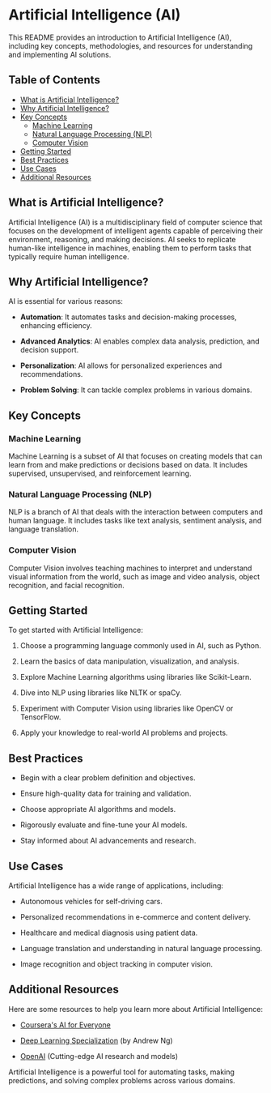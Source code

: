 # Artificial Intelligence (AI)

This README provides an introduction to Artificial Intelligence (AI), including key concepts, methodologies, and resources for understanding and implementing AI solutions.

## Table of Contents

- [What is Artificial Intelligence?](#what-is-artificial-intelligence)
- [Why Artificial Intelligence?](#why-artificial-intelligence)
- [Key Concepts](#key-concepts)
  - [Machine Learning](#machine-learning)
  - [Natural Language Processing (NLP)](#natural-language-processing-nlp)
  - [Computer Vision](#computer-vision)
- [Getting Started](#getting-started)
- [Best Practices](#best-practices)
- [Use Cases](#use-cases)
- [Additional Resources](#additional-resources)

## What is Artificial Intelligence?

Artificial Intelligence (AI) is a multidisciplinary field of computer science that focuses on the development of intelligent agents capable of perceiving their environment, reasoning, and making decisions. AI seeks to replicate human-like intelligence in machines, enabling them to perform tasks that typically require human intelligence.

## Why Artificial Intelligence?

AI is essential for various reasons:

- **Automation**: It automates tasks and decision-making processes, enhancing efficiency.

- **Advanced Analytics**: AI enables complex data analysis, prediction, and decision support.

- **Personalization**: AI allows for personalized experiences and recommendations.

- **Problem Solving**: It can tackle complex problems in various domains.

## Key Concepts

### Machine Learning

Machine Learning is a subset of AI that focuses on creating models that can learn from and make predictions or decisions based on data. It includes supervised, unsupervised, and reinforcement learning.

### Natural Language Processing (NLP)

NLP is a branch of AI that deals with the interaction between computers and human language. It includes tasks like text analysis, sentiment analysis, and language translation.

### Computer Vision

Computer Vision involves teaching machines to interpret and understand visual information from the world, such as image and video analysis, object recognition, and facial recognition.

## Getting Started

To get started with Artificial Intelligence:

1. Choose a programming language commonly used in AI, such as Python.

2. Learn the basics of data manipulation, visualization, and analysis.

3. Explore Machine Learning algorithms using libraries like Scikit-Learn.

4. Dive into NLP using libraries like NLTK or spaCy.

5. Experiment with Computer Vision using libraries like OpenCV or TensorFlow.

6. Apply your knowledge to real-world AI problems and projects.

## Best Practices

- Begin with a clear problem definition and objectives.

- Ensure high-quality data for training and validation.

- Choose appropriate AI algorithms and models.

- Rigorously evaluate and fine-tune your AI models.

- Stay informed about AI advancements and research.

## Use Cases

Artificial Intelligence has a wide range of applications, including:

- Autonomous vehicles for self-driving cars.

- Personalized recommendations in e-commerce and content delivery.

- Healthcare and medical diagnosis using patient data.

- Language translation and understanding in natural language processing.

- Image recognition and object tracking in computer vision.

## Additional Resources

Here are some resources to help you learn more about Artificial Intelligence:

- [Coursera's AI for Everyone](https://www.coursera.org/specializations/ai-for-everyone)

- [Deep Learning Specialization](https://www.deeplearning.ai/specialization/deep-learning) (by Andrew Ng)

- [OpenAI](https://openai.com/) (Cutting-edge AI research and models)

Artificial Intelligence is a powerful tool for automating tasks, making predictions, and solving complex problems across various domains.
